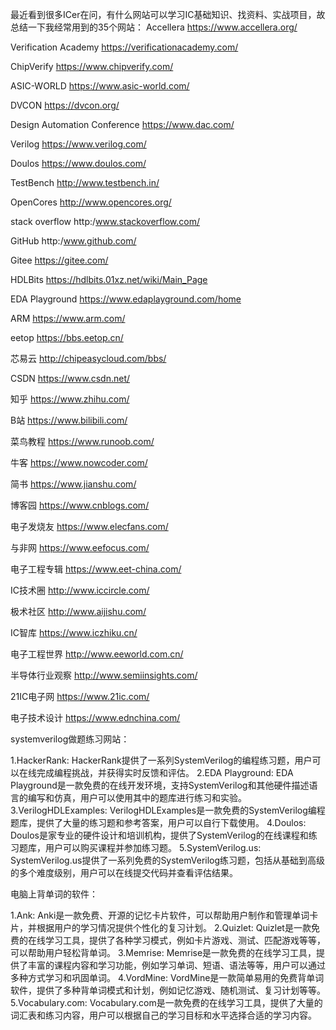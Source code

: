 最近看到很多ICer在问，有什么网站可以学习IC基础知识、找资料、实战项目，故总结一下我经常用到的35个网站：
Accellera
https://www.accellera.org/

Verification Academy
https://verificationacademy.com/

ChipVerify
https://www.chipverify.com/

ASIC-WORLD
https://www.asic-world.com/

DVCON
https://dvcon.org/

Design Automation Conference
https://www.dac.com/

Verilog
https://www.verilog.com/

Doulos
https://www.doulos.com/

TestBench
http://www.testbench.in/

OpenCores
http://www.opencores.org/

stack overflow
http:/www.stackoverflow.com/

GitHub
http:/www.github.com/

Gitee
https://gitee.com/

HDLBits
https://hdlbits.01xz.net/wiki/Main_Page

EDA Playground
https://www.edaplayground.com/home

ARM
https://www.arm.com/

eetop
https://bbs.eetop.cn/

芯易云
http://chipeasycloud.com/bbs/

CSDN
https://www.csdn.net/

知乎
https://www.zhihu.com/

B站
https://www.bilibili.com/

菜鸟教程
https://www.runoob.com/

牛客
https://www.nowcoder.com/

简书
https://www.jianshu.com/

博客园
https://www.cnblogs.com/

电子发烧友
https://www.elecfans.com/

与非网
https://www.eefocus.com/

电子工程专辑
https://www.eet-china.com/

IC技术圈
http://www.iccircle.com/

极术社区
http://www.aijishu.com/

IC智库
https://www.iczhiku.cn/

电子工程世界
http://www.eeworld.com.cn/

半导体行业观察
http://www.semiinsights.com/

21IC电子网
https://www.21ic.com/

电子技术设计
https://www.ednchina.com/

systemverilog做题练习网站：

1.HackerRank:
HackerRank提供了一系列SystemVerilog的编程练习题，用户可以在线完成编程挑战，并获得实时反馈和评估。
2.EDA Playground:
EDA Playground是一款免费的在线开发环境，支持SystemVerilog和其他硬件描述语言的编写和仿真，用户可以使用其中的题库进行练习和实验。
3.VerilogHDLExamples:
VerilogHDLExamples是一款免费的SystemVerilog编程题库，提供了大量的练习题和参考答案，用户可以自行下载使用。
4.Doulos:
Doulos是家专业的硬件设计和培训机构，提供了SystemVerilog的在线课程和练习题库，用户可以购买课程并参加练习题。
5.SystemVerilog.us:
SystemVerilog.us提供了一系列免费的SystemVerilog练习题，包括从基础到高级的多个难度级别，用户可以在线提交代码并查看评估结果。

电脑上背单词的软件：

1.Ank:
Anki是一款免费、开源的记忆卡片软件，可以帮助用户制作和管理单词卡片，并根据用户的学习情况提供个性化的复习计划。
2.Quizlet:
Quizlet是一款免费的在线学习工具，提供了各种学习模式，例如卡片游戏、测试、匹配游戏等等，可以帮助用户轻松背单词。
3.Memrise:
Memrise是一款免费的在线学习工具，提供了丰富的课程内容和学习功能，例如学习单词、短语、语法等等，用户可以通过多种方式学习和巩固单词。
4.VordMine:
VordMine是一款简单易用的免费背单词软件，提供了多种背单词模式和计划，例如记忆游戏、随机测试、复习计划等等。
5.Vocabulary.com:
Vocabulary.com是一款免费的在线学习工具，提供了大量的词汇表和练习内容，用户可以根据自己的学习目标和水平选择合适的学习内容。